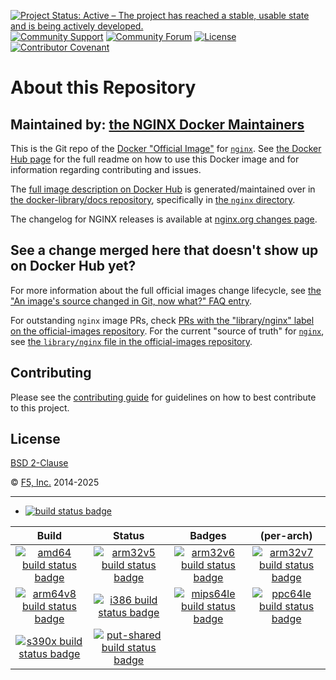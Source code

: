 [![Project Status: Active – The project has reached a stable, usable state and is being actively developed.](https://www.repostatus.org/badges/latest/active.svg)](https://www.repostatus.org/#active)
[![Community Support](https://badgen.net/badge/support/community/cyan?icon=awesome)](https://github.com/nginx/docker-nginx/blob/master/SUPPORT.md)
[![Community Forum](https://img.shields.io/badge/community-forum-009639?logo=discourse&link=https%3A%2F%2Fcommunity.nginx.org)](https://community.nginx.org)
[![License](https://img.shields.io/badge/License-BSD_2--Clause-blue.svg)](https://opensource.org/license/bsd-2-clause)
[![Contributor Covenant](https://img.shields.io/badge/Contributor%20Covenant-2.1-4baaaa.svg)](/CODE_OF_CONDUCT.md)

# About this Repository

## Maintained by: [the NGINX Docker Maintainers](https://github.com/nginx/docker-nginx)

This is the Git repo of the [Docker "Official Image"](https://github.com/docker-library/official-images#what-are-official-images) for [`nginx`](https://hub.docker.com/_/nginx/). See [the Docker Hub page](https://hub.docker.com/_/nginx/) for the full readme on how to use this Docker image and for information regarding contributing and issues.

The [full image description on Docker Hub](https://hub.docker.com/_/nginx/) is generated/maintained over in [the docker-library/docs repository](https://github.com/docker-library/docs), specifically in [the `nginx` directory](https://github.com/docker-library/docs/tree/master/nginx).

The changelog for NGINX releases is available at [nginx.org changes page](https://nginx.org/en/CHANGES).

## See a change merged here that doesn't show up on Docker Hub yet?

For more information about the full official images change lifecycle, see [the "An image's source changed in Git, now what?" FAQ entry](https://github.com/docker-library/faq#an-images-source-changed-in-git-now-what).

For outstanding `nginx` image PRs, check [PRs with the "library/nginx" label on the official-images repository](https://github.com/docker-library/official-images/labels/library%2Fnginx). For the current "source of truth" for [`nginx`](https://hub.docker.com/_/nginx/), see [the `library/nginx` file in the official-images repository](https://github.com/docker-library/official-images/blob/master/library/nginx).

## Contributing

Please see the [contributing guide](/CONTRIBUTING.md) for guidelines on how to best contribute to this project.

## License

[BSD 2-Clause](/LICENSE)

&copy; [F5, Inc.](https://www.f5.com/) 2014-2025

---

- [![build status badge](https://img.shields.io/github/actions/workflow/status/nginx/docker-nginx/ci.yml?branch=master&label=GitHub%20CI)](https://github.com/nginx/docker-nginx/actions?query=workflow%3A%22GitHub+CI%22+branch%3Amaster)

| Build | Status | Badges | (per-arch) |
|:-:|:-:|:-:|:-:|
| [![amd64 build status badge](https://img.shields.io/jenkins/s/https/doi-janky.infosiftr.net/job/multiarch/job/amd64/job/nginx.svg?label=amd64)](https://doi-janky.infosiftr.net/job/multiarch/job/amd64/job/nginx/) | [![arm32v5 build status badge](https://img.shields.io/jenkins/s/https/doi-janky.infosiftr.net/job/multiarch/job/arm32v5/job/nginx.svg?label=arm32v5)](https://doi-janky.infosiftr.net/job/multiarch/job/arm32v5/job/nginx/) | [![arm32v6 build status badge](https://img.shields.io/jenkins/s/https/doi-janky.infosiftr.net/job/multiarch/job/arm32v6/job/nginx.svg?label=arm32v6)](https://doi-janky.infosiftr.net/job/multiarch/job/arm32v6/job/nginx/) | [![arm32v7 build status badge](https://img.shields.io/jenkins/s/https/doi-janky.infosiftr.net/job/multiarch/job/arm32v7/job/nginx.svg?label=arm32v7)](https://doi-janky.infosiftr.net/job/multiarch/job/arm32v7/job/nginx/) |
| [![arm64v8 build status badge](https://img.shields.io/jenkins/s/https/doi-janky.infosiftr.net/job/multiarch/job/arm64v8/job/nginx.svg?label=arm64v8)](https://doi-janky.infosiftr.net/job/multiarch/job/arm64v8/job/nginx/) | [![i386 build status badge](https://img.shields.io/jenkins/s/https/doi-janky.infosiftr.net/job/multiarch/job/i386/job/nginx.svg?label=i386)](https://doi-janky.infosiftr.net/job/multiarch/job/i386/job/nginx/) | [![mips64le build status badge](https://img.shields.io/jenkins/s/https/doi-janky.infosiftr.net/job/multiarch/job/mips64le/job/nginx.svg?label=mips64le)](https://doi-janky.infosiftr.net/job/multiarch/job/mips64le/job/nginx/) | [![ppc64le build status badge](https://img.shields.io/jenkins/s/https/doi-janky.infosiftr.net/job/multiarch/job/ppc64le/job/nginx.svg?label=ppc64le)](https://doi-janky.infosiftr.net/job/multiarch/job/ppc64le/job/nginx/) |
| [![s390x build status badge](https://img.shields.io/jenkins/s/https/doi-janky.infosiftr.net/job/multiarch/job/s390x/job/nginx.svg?label=s390x)](https://doi-janky.infosiftr.net/job/multiarch/job/s390x/job/nginx/) | [![put-shared build status badge](https://img.shields.io/jenkins/s/https/doi-janky.infosiftr.net/job/put-shared/job/light/job/nginx.svg?label=put-shared)](https://doi-janky.infosiftr.net/job/put-shared/job/light/job/nginx/) |
